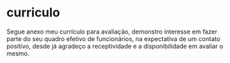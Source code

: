 # curriculo
Segue anexo meu currículo para avaliação, demonstro interesse em fazer parte do seu quadro efetivo de funcionários, na expectativa de um contato positivo, desde já agradeço a receptividade e a disponibilidade em avaliar o mesmo.
